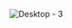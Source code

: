 ![Desktop - 3](https://user-images.githubusercontent.com/75903935/189940429-97aea4be-7740-407f-91a2-00b56f9c84ee.png)
